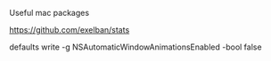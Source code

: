 Useful mac packages

https://github.com/exelban/stats

defaults write -g NSAutomaticWindowAnimationsEnabled -bool false
